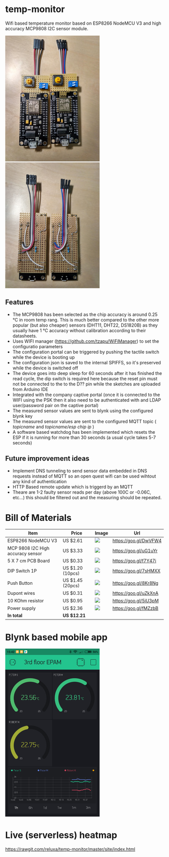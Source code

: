 # temp-monitor
Wifi based temperature monitor based on ESP8266 NodeMCU V3 and high accuracy MCP9808 I2C sensor module.

<img src="site/IMG_20170612_232044_HDR.jpg?raw=true" width="300">
<img src="site/IMG_20170612_232103_HDR.jpg?raw=true" width="300">

## Features

* The MCP9808 has been selected as the chip accuracy is around 0.25 ℃ in room temp rang. This is much better compared to the other more popular (but also cheaper) sensors (DHT11, DHT22, DS1820B) as they usually have 1 ℃ accuracy without calibration according to their datasheets.
* Uses WIFI manager (https://github.com/tzapu/WiFiManager) to set the configuratio parameters
* The configuration portal can be triggered by pushing the tactile switch while the device is booting up
* The configuration json is saved to the internal SPIFFS, so it's preserved while the device is switched off
* The device goes into deep sleep for 60 seconds after it has finished the read cycle, the dip switch is required here because the reset pin must not be connected to the to the D?? pin while the sketches are uploaded from Arduino IDE 
* Integrated with the company captive portal (once it is connected to the WIFI using the PSK then it also need to be authenticated with and LDAP user/password pair on the captive portal)
* The measured sensor values are sent to blynk using the configured blynk key
* The measured sensor values are sent to the configured MQTT topic ( *topicname* and *topicname/esp chip ip* )
* A software based watchdog has been implemented which resets the ESP if it is running for more than 30 seconds (a usual cycle takes 5-7 seconds)

## Future improvement ideas 
* Implement DNS tunneling to send sensor data embedded in DNS requests instead of MQTT so an open quest wifi can be used wihtout any kind of authentication  
* HTTP Based remote update which is triggerd by an MQTT
* Theare are 1-2 faulty sensor reads per day (above 100C or -0.06C, etc...) this should be filtered out and the measuring should be repeated.

# Bill of Materials

Item | Price | Image | Url
-----|-------|-------------|----
ESP8266 NodeMCU V3| US $2.61 |<img src="https://img3.banggood.com/thumb/view/oaupload/banggood/images/6B/97/3cda1ef7-adef-92d8-f26b-9c047864b814.jpg" width="200">| https://goo.gl/DwVFW4
MCP 9808 I2C High accuracy sensor | US $3.33 | <img src="https://ae01.alicdn.com/kf/HTB1D1GeSFXXXXcQXFXXq6xXFXXXM/MCP9808-High-Accuracy-I2C-IIC-Temperature-Sensor-Breakout-Board.jpg_640x640.jpg)" width="200"> | https://goo.gl/uG1uYr
5 X 7 cm PCB Board | US $0.33 | <img src="https://ae01.alicdn.com/kf/HTB1g0JqRXXXXXaDaFXXq6xXFXXXK/Hot-1Pcs-5-7-PCB-5x7-PCB-5cm-7cm-DIY-Prototype-Paper-PCB-Universal-Board-yellow.jpg_640x640.jpg" width="200"> | https://goo.gl/f7Y47i
DIP Switch 1P | US $1.20 (10pcs)| <img src="https://ae01.alicdn.com/kf/HTB1qLLJHXXXXXb_aXXXq6xXFXXXd/201112132/HTB1qLLJHXXXXXb_aXXXq6xXFXXXd.jpg" width="200"> | https://goo.gl/7sHMXX
Push Button | US $1.45 (20pcs)| <img src="https://ae01.alicdn.com/kf/HTB1j94iLXXXXXc7XVXXq6xXFXXXJ/20PCS-LOT-12x12x7-3-mm-Tactile-Switches-Yellow-Square-Push-Button-Tact-Switch-12-12-7.jpg_640x640.jpg" width="200"> | https://goo.gl/8Kr8Ng
Dupont wires | US $0.31 | <img src="https://ae01.alicdn.com/kf/HTB1junGPXXXXXb1XpXXq6xXFXXXU/1lot-40pcs-10cm-2-54mm-1pin-1p-1p-female-to-female-jumper-wire-Dupont-cable-for.jpg_640x640.jpg" width="200"> | https://goo.gl/uZkXnA 
10 KOhm resistor | US $0.95 | <img src="https://ae01.alicdn.com/kf/HTB1eDD1LXXXXXcuaXXXq6xXFXXXO/50pcs-1W-Metal-Film-Resistor-10K-ohm-1-RoHS-Lead-Free-DIY-KIT-PARTS-resistor.jpg_640x640.jpg" width="200"> | https://goo.gl/5iU3pM
Power supply | US $2.36 | <img src="https://ae01.alicdn.com/kf/HTB1eEJjIpXXXXcoXFXXq6xXFXXXL/Micro-USB-Travel-Home-Charger-Adapter-With-Cable-For-Phone-Samsung-HTC-Universal-EU-US-Plug.jpg" width="200"> | https://goo.gl/fMZzbB
**In total** | **US $12.21** |

# Blynk based mobile app
<img src="site/Screenshot_2017-09-02-15-42-20-619_cc.blynk.png" width="300">

# Live (serverless) heatmap 
https://rawgit.com/reluxa/temp-monitor/master/site/index.html
